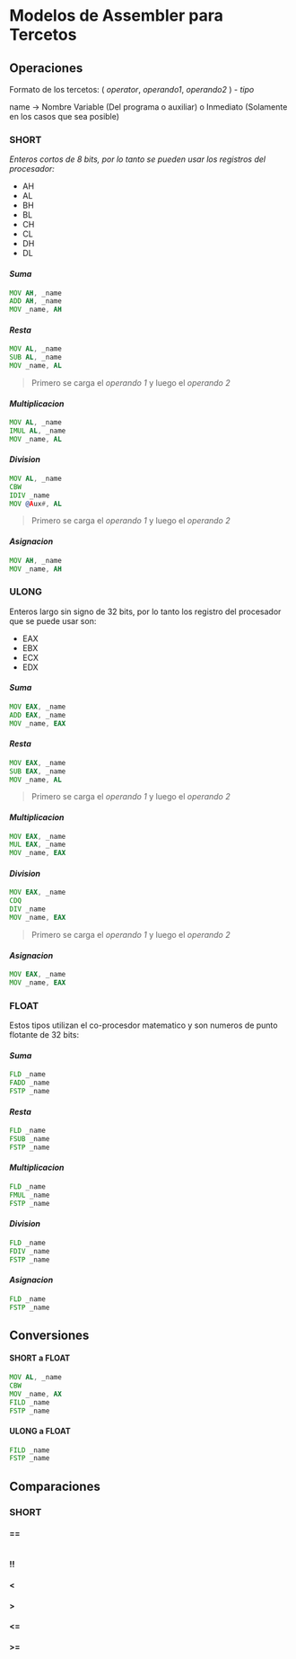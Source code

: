 # Modelos de Assembler para Tercetos

## Operaciones

Formato de los tercetos: ( *operator*, *operando1*, *operando2* ) - *tipo*

name -> Nombre Variable (Del programa o auxiliar) o Inmediato (Solamente en los casos que sea posible)

### SHORT

*Enteros cortos de 8 bits, por lo tanto se pueden usar los registros del procesador:*
- AH
- AL
- BH
- BL
- CH
- CL
- DH
- DL

#### *Suma*

```asm
MOV AH, _name
ADD AH, _name
MOV _name, AH
```

#### *Resta*

```asm
MOV AL, _name
SUB AL, _name
MOV _name, AL
```
> Primero se carga el *operando 1* y luego el *operando 2*

#### *Multiplicacion*

```asm
MOV AL, _name
IMUL AL, _name
MOV _name, AL
```

#### *Division*

```asm
MOV AL, _name
CBW
IDIV _name
MOV @Aux#, AL
```

> Primero se carga el *operando 1* y luego el *operando 2*

#### *Asignacion*

```asm
MOV AH, _name
MOV _name, AH
```

### ULONG

Enteros largo sin signo de 32 bits, por lo tanto los registro del procesador que se puede usar son:
- EAX
- EBX
- ECX
- EDX

#### *Suma*

```asm
MOV EAX, _name
ADD EAX, _name
MOV _name, EAX
```

#### *Resta*

```asm
MOV EAX, _name
SUB EAX, _name
MOV _name, AL
```
> Primero se carga el *operando 1* y luego el *operando 2*

#### *Multiplicacion*

```asm
MOV EAX, _name
MUL EAX, _name
MOV _name, EAX
```

#### *Division*

```asm
MOV EAX, _name
CDQ
DIV _name
MOV _name, EAX
```

> Primero se carga el *operando 1* y luego el *operando 2*

#### *Asignacion*

```asm
MOV EAX, _name
MOV _name, EAX
```

### FLOAT

Estos tipos utilizan el co-procesdor matematico y son numeros de punto flotante de 32 bits:

#### *Suma*

```asm
FLD _name
FADD _name
FSTP _name
```

#### *Resta*

```asm
FLD _name
FSUB _name
FSTP _name
```

#### *Multiplicacion*

```asm
FLD _name
FMUL _name
FSTP _name
```

#### *Division*

```asm
FLD _name
FDIV _name
FSTP _name
```

#### *Asignacion*

```asm
FLD _name
FSTP _name
```

## Conversiones

#### SHORT a FLOAT

```asm
MOV AL, _name
CBW
MOV _name, AX
FILD _name
FSTP _name
```

#### ULONG a FLOAT

```asm
FILD _name
FSTP _name
```

## Comparaciones

### SHORT

#### == 

```asm

```

#### !!

#### < 

#### > 

#### <=

#### >=

